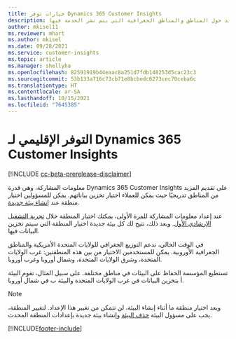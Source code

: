 ```yaml
---
title: خيارات توفر Dynamics 365 Customer Insights
description: تعرف على المزيد حول المناطق والمناطق الجغرافية التي يتم نشر الخدمة فيها.
author: mkisel11
ms.reviewer: mhart
ms.author: mkisel
ms.date: 09/28/2021
ms.service: customer-insights
ms.topic: article
ms.manager: shellyha
ms.openlocfilehash: 82591919b44eaac8a251d7fdb148253d5cac23c3
ms.sourcegitcommit: 53b133a716c73cb71e8bcbedc6273cec70ceba6c
ms.translationtype: HT
ms.contentlocale: ar-SA
ms.lasthandoff: 10/15/2021
ms.locfileid: "7645385"
---
```

# <a name="regional-availability-for-dynamics-365-customer-insights"></a>التوفر الإقليمي لـ Dynamics 365 Customer Insights

[!INCLUDE [cc-beta-prerelease-disclaimer](includes/cc-beta-prerelease-disclaimer.md)]

معلومات المشاركة، وهي قدرة Dynamics 365 Customer Insights على تقديم المزيد من المناطق تدريجيًا حيث يمكن للعملاء اختيار تخزين بياناتهم. يمكن للمسؤولين اختيار منطقة عند [إنشاء بيئة جديدة](create-new-environment.md). 

عند إعداد معلومات المشاركة للمرة الأولى، يمكنك اختيار المنطقة خلال [تجربة التشغيل الإرشادي الأول](quickstart.md). وبعد ذلك، تتيح لك كل بيئة جديدة اختيار المنطقة التي سيتم تخزين البيانات فيها.

في الوقت الحالي، ندعم التوزيع الجغرافي للولايات المتحدة الأمريكية والمناطق الجغرافية الأوروبية. يمكن للمستخدمين الاختيار من بين هذه المنطقتين: غرب الولايات المتحدة، وشرق الولايات المتحدة، وشمال أوروبا وغرب أوروبا.

تستطيع المؤسسة الحفاظ على البيئات في مناطق مختلفة. على سبيل المثال، تقوم البيئة أ بتخزين البيانات في غرب الولايات المتحدة والبيئة ب في شمال أوروبا.

> [!NOTE]
> وبعد اختيار منطقة ما أثناء إنشاء البيئة، لن تتمكن من تغيير هذا الإعداد. لتغيير المنطقة، يجب على مسؤول البيئة [حذف البيئة](manage-environments-workspaces.md#delete-an-environment) وإنشاء بيئة جديدة بإعدادات المنطقة المحدث.


[!INCLUDE[footer-include](../includes/footer-banner.md)]
